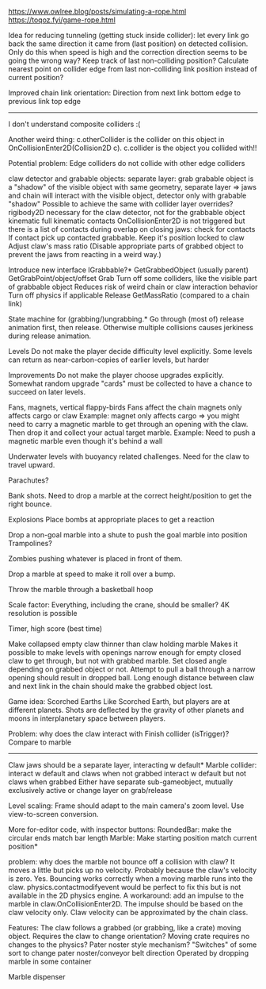 https://www.owlree.blog/posts/simulating-a-rope.html
https://toqoz.fyi/game-rope.html

Idea for reducing tunneling (getting stuck inside collider): let every link go back the same direction it came from (last position) on detected collision.
  Only do this when speed is high and the correction direction seems to be going the wrong way?
  Keep track of last non-colliding position?
    Calculate nearest point on collider edge from last non-colliding link position instead of current position?

Improved chain link orientation:
  Direction from next link bottom edge to previous link top edge

---
I don't understand composite colliders :(

Another weird thing: c.otherCollider is the collider on this object in OnCollisionEnter2D(Collision2D c). c.collider is the object you collided with!!

Potential problem:
Edge colliders do not collide with other edge colliders


claw detector and grabable objects:
 separate layer: grab
   grabable object is a "shadow" of the visible object with same geometry, separate layer
     => jaws and chain will interact with the visible object, detector only with grabable "shadow"
       Possible to achieve the same with collider layer overrides?
 rigibody2D
   necessary for the claw detector, not for the grabbable object
 kinematic
 full kinematic contacts
   OnCollisionEnter2D is not triggered but there is a list of contacts during overlap
 on closing jaws: check for contacts
   If contact pick up contacted grabbable.
     Keep it's position locked to claw
     Adjust claw's mass ratio
     (Disable appropriate parts of grabbed object to prevent the jaws from reacting in a weird way.)
     
Introduce new interface IGrabbable?*
  GetGrabbedObject (usually parent)
  GetGrabPoint/object/offset
  Grab
    Turn off some colliders, like the visible part of grabbable object
      Reduces risk of weird chain or claw interaction behavior
    Turn off physics if applicable
  Release
  GetMassRatio (compared to a chain link)

State machine for (grabbing/)ungrabbing.*
  Go through (most of) release animation first, then release. Otherwise multiple collisions causes jerkiness during release animation.

Levels
  Do not make the player decide difficulty level explicitly.
    Some levels can return as near-carbon-copies of earlier levels, but harder

Improvements
  Do not make the player choose upgrades explicitly. Somewhat random upgrade "cards" must be collected to have a chance to succeed on later levels.


Fans, magnets, vertical flappy-birds
  Fans affect the chain
  magnets only affects cargo or claw
   Example: magnet only affects cargo => you might need to carry a magnetic marble to get through an opening with the claw. Then drop it and collect your actual target marble.
   Example: Need to push a magnetic marble even though it's behind a wall

Underwater levels with buoyancy related challenges. Need for the claw to travel upward.

Parachutes?

Bank shots.
  Need to drop a marble at the correct height/position to get the right bounce.

Explosions
  Place bombs at appropriate places to get a reaction

Drop a non-goal marble into a shute to push the goal marble into position
  Trampolines?

Zombies pushing whatever is placed in front of them.

Drop a marble at speed to make it roll over a bump.

Throw the marble through a basketball hoop

Scale factor:
  Everything, including the crane, should be smaller?
    4K resolution is possible

Timer, high score (best time)

Make collapsed empty claw thinner than claw holding marble
  Makes it possible to make levels with openings narrow enough for empty closed claw to get through, but not with grabbed marble.
  Set closed angle depending on grabbed object or not.
  Attempt to pull a ball through a narrow opening should result in dropped ball.
    Long enough distance between claw and next link in the chain should make the grabbed object lost.

Game idea:
Scorched Earths
  Like Scorched Earth, but players are at different planets. Shots are deflected by the gravity of other planets and moons in interplanetary space between players.

Problem:
why does the claw interact with Finish collider (isTrigger)?
  Compare to marble

---
Claw jaws should be a separate layer, interacting w default*
Marble collider:
  interact w default and claws when not grabbed
  interact w default but not claws when grabbed
  Either have separate sub-gameobject, mutually exclusively active
    or change layer on grab/release
  
Level scaling:
  Frame should adapt to the main camera's zoom level. Use view-to-screen conversion.

More for-editor code, with inspector buttons:
  RoundedBar: make the circular ends match bar length
  Marble: Make starting position match current position*

problem:
  why does the marble not bounce off a collision with claw? It moves a little but picks up no velocity.
  Probably because the claw's velocity is zero.
    Yes. Bouncing works correctly when a moving marble runs into the claw.
      physics.contactmodifyevent would be perfect to fix this but is not available in the 2D physics engine.
      A workaround: add an impulse to the marble in claw.OnCollisionEnter2D.
        The impulse should be based on the claw velocity only.
          Claw velocity can be approximated by the chain class.

Features:
  The claw follows a grabbed (or grabbing, like a crate) moving object.
    Requires the claw to change orientation?
    Moving crate requires no changes to the physics?
      Pater noster style mechanism?
        "Switches" of some sort to change pater noster/conveyor belt direction
          Operated by dropping marble in some container

  Marble dispenser


